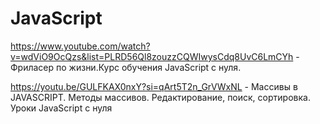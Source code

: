 # JavaScript

https://www.youtube.com/watch?v=wdViO9OcQzs&list=PLRD56Ql8zouzzCQWIwysCdq8UvC6LmCYh - Фриласер по жизни.Курс обучения JavaScript с нуля.

https://youtu.be/GULFKAX0nxY?si=qArt5T2n_GrVWxNL - Массивы в JAVASCRIPT. Методы массивов. Редактирование, поиск, сортировка. Уроки JavaScript с нуля
